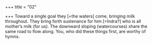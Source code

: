 +++
title = "02"

+++
Toward a single goal they [=the waters] come, bringing milk throughout.  They bring forth sustenance for him [=Indra?] who is all mother’s milk  (for us).
The downward sloping (watercourses) share the same road to flow along.  You, who did these things first, are worthy of hymns.